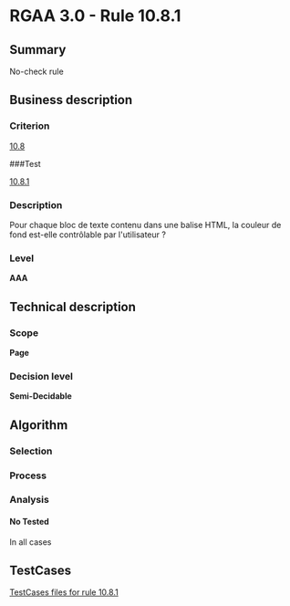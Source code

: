# RGAA 3.0 -  Rule 10.8.1

## Summary

No-check rule

## Business description

### Criterion

[10.8](http://disic.github.io/rgaa_referentiel_en/RGAA3.0_Criteria_English_version_v1.html#crit-10-8)

###Test

[10.8.1](http://disic.github.io/rgaa_referentiel_en/RGAA3.0_Criteria_English_version_v1.html#test-10-8-1)

### Description

Pour chaque bloc de texte contenu dans une balise HTML, la couleur de fond est-elle contr&ocirc;lable par l'utilisateur ?

### Level

**AAA**

## Technical description

### Scope

**Page**

### Decision level

**Semi-Decidable**

## Algorithm

### Selection

### Process

### Analysis

#### No Tested 

In all cases



##  TestCases 

[TestCases files for rule 10.8.1](https://github.com/Asqatasun/Asqatasun/tree/master/rules/rules-rgaa3.0/src/test/resources/testcases/rgaa30/Rgaa30Rule100801/) 



